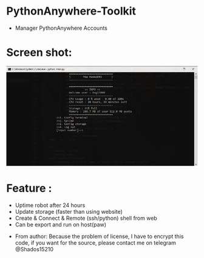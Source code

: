 # PythonAnywhere-Toolkit
* Manager PythonAnywhere Accounts
# Screen shot:
![Screen shot](https://raw.githubusercontent.com/netrotion/PythonAnywhere-Toolkit/main/assets/assets.png?token=GHSAT0AAAAAACSGAMVCT6KOXUXTRNXLPSXYZSBAVWQ)
# Feature :
  + Uptime robot after 24 hours
  + Update storage (faster than using website)
  + Create & Connect & Remote (ssh/python) shell from web
  + Can be export and run on host(paw)
- From author: Because the problem of license, I have to encrypt this code, if you want for the source, please contact me on telegram @Shados15210
